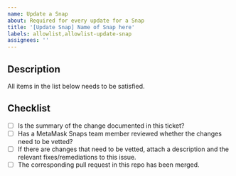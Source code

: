 ```yaml
---
name: Update a Snap
about: Required for every update for a Snap
title: '[Update Snap] Name of Snap here'
labels: allowlist,allowlist-update-snap
assignees: ''
---
```


## Description

All items in the list below needs to be satisfied.

## Checklist

- [ ] Is the summary of the change documented in this ticket?
- [ ] Has a MetaMask Snaps team member reviewed whether the changes need to be vetted?
- [ ] If there are changes that need to be vetted, attach a description and the relevant fixes/remediations to this issue.
- [ ] The corresponding pull request in this repo has been merged.

